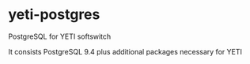 # yeti-postgres
PostgreSQL for YETI softswitch

It consists PostgreSQL 9.4 plus additional packages necessary for YETI
